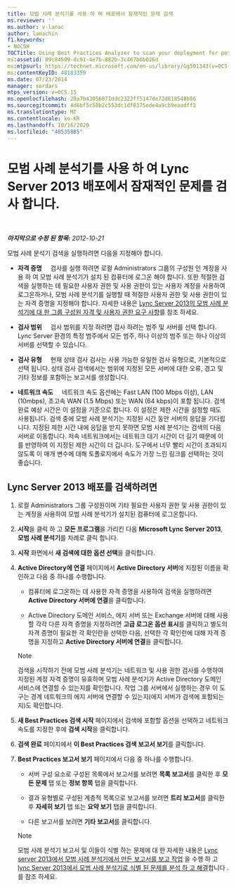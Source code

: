 ```yaml
---
title: 모범 사례 분석기를 사용 하 여 배포에서 잠재적인 문제 검색
ms.reviewer: ''
ms.author: v-lanac
author: lanachin
f1.keywords:
- NOCSH
TOCTitle: Using Best Practices Analyzer to scan your deployment for potential issues
ms:assetid: 09c84509-dc91-4e7b-882b-3c467b6b026d
ms:mtpsurl: https://technet.microsoft.com/en-us/library/Gg591343(v=OCS.15)
ms:contentKeyID: 48183359
ms.date: 07/23/2014
manager: serdars
mtps_version: v=OCS.15
ms.openlocfilehash: 20a7b43056071ddc2322ff5147de72d818548b86
ms.sourcegitcommit: 4d6bf5c58b2c553dc1df8375ede4a9cb9eaadff2
ms.translationtype: MT
ms.contentlocale: ko-KR
ms.lasthandoff: 10/16/2020
ms.locfileid: "48535885"
---
```

# <a name="using-best-practices-analyzer-to-scan-your-lync-server-2013-deployment-for-potential-issues"></a>모범 사례 분석기를 사용 하 여 Lync Server 2013 배포에서 잠재적인 문제를 검사 합니다.

<div data-xmlns="http://www.w3.org/1999/xhtml">

<div class="topic" data-xmlns="http://www.w3.org/1999/xhtml" data-msxsl="urn:schemas-microsoft-com:xslt" data-cs="https://msdn.microsoft.com/">

<div data-asp="https://msdn2.microsoft.com/asp">



</div>

<div id="mainSection">

<div id="mainBody">

<span> </span>

_**마지막으로 수정 된 항목:** 2012-10-21_

모범 사례 분석기 검색을 실행하려면 다음을 지정해야 합니다.

  - **자격 증명**     검사를 실행 하려면 로컬 Administrators 그룹의 구성원 인 계정을 사용 하 여 모범 사례 분석기가 설치 된 컴퓨터에 로그온 해야 합니다. 또한 적절한 검색을 실행하는 데 필요한 사용자 권한 및 사용 권한이 있는 사용자 계정을 사용하여 로그온하거나, 모범 사례 분석기를 실행할 때 적절한 사용자 권한 및 사용 권한이 있는 자격 증명을 지정해야 합니다. 자세한 내용은 [Lync Server 2013의 모범 사례 분석기에 대 한 그룹 구성원 자격 및 사용자 권한 요구 사항](lync-server-2013-group-memberships-and-user-rights-requirements-for-best-practices-analyzer.md)를 참조 하세요.

  - **검사 범위**     검사 범위를 지정 하려면 검사 하려는 범주 및 서버를 선택 합니다. Lync Server 환경의 특정 범주에서 모든 범주, 하나 이상의 범주 또는 하나 이상의 서버를 선택할 수 있습니다.

  - **검사 유형**     현재 상태 검사 검사는 사용 가능한 유일한 검사 유형으로, 기본적으로 선택 됩니다. 상태 검사 검색에서는 범위에 지정된 모든 서버에 대한 오류, 경고 및 기타 정보를 포함하는 보고서를 생성합니다.

  - **네트워크 속도**     네트워크 속도 옵션에는 Fast LAN (100 Mbps 이상), LAN (10mbps), 초고속 WAN (1.5 Mbps) 또는 WAN (64 kbps)이 포함 됩니다. 검색 완료 예상 시간은 이 설정을 기준으로 합니다. 이 설정은 제한 시간을 설정할 때도 사용됩니다. 검색 중에 모범 사례 분석기는 지정된 시간 동안 서버의 응답을 기다립니다. 지정된 제한 시간 내에 응답을 받지 못하면 모범 사례 분석기는 검색의 다음 서버로 이동합니다. 저속 네트워크에서는 네트워크 대기 시간이 더 길기 때문에 이를 반영하여 이 지정된 제한 시간이 더 깁니다. 도구에서 너무 빨리 시간이 초과되지 않도록 이 매개 변수에 대해 토폴로지에서 속도가 가장 느린 링크를 선택하는 것이 좋습니다.

<div>

## <a name="to-scan-your-lync-server-2013-deployment"></a>Lync Server 2013 배포를 검색하려면

1.  로컬 Administrators 그룹 구성원이며 기타 필요한 사용자 권한 및 사용 권한이 있는 계정을 사용하여 모범 사례 분석기가 설치된 컴퓨터에 로그온합니다.

2.  **시작**을 클릭 하 고 **모든 프로그램**을 가리킨 다음 **Microsoft Lync Server 2013**, **모범 사례 분석기**를 차례로 클릭 합니다.

3.  **시작** 화면에서 **새 검색에 대한 옵션 선택**을 클릭합니다.

4.  **Active Directory에 연결** 페이지에서 **Active Directory 서버**에 지정된 이름을 확인하고 다음 중 하나를 수행합니다.
    
      - 컴퓨터에 로그온하는 데 사용한 자격 증명을 사용하여 검색을 실행하려면 **Active Directory 서버에 연결**을 클릭합니다.
    
      - Active Directory 도메인 서비스, 에지 서버 또는 Exchange 서버에 대해 사용할 각각 다른 자격 증명을 지정하려면 **고급 로그온 옵션 표시**를 클릭하고 별도의 자격 증명이 필요한 각 확인란을 선택한 다음, 선택한 각 확인란에 대해 자격 증명을 지정하고 **Active Directory 서버에 연결**을 클릭합니다.
    
    <div>
    

    > [!NOTE]
    > 검색을 시작하기 전에 모범 사례 분석기는 네트워크 및 사용 권한 검사를 수행하여 지정된 계정 자격 증명이 유효하며 모범 사례 분석기가 Active Directory 도메인 서비스에 연결할 수 있는지를 확인합니다. 작업 그룹 서버에서 실행하는 경우 이 도구는 경계 네트워크의 에지 서버에 연결할 수 있는지(에지 서버가 검색에 포함되는지)도 확인합니다.

    
    </div>

5.  **새 Best Practices 검색 시작** 페이지에서 검색에 포함할 옵션을 선택하고 네트워크 속도를 지정한 후에 **검색 시작**을 클릭합니다.

6.  **검색 완료** 페이지에서 **이 Best Practices 검색 보고서 보기**를 클릭합니다.

7.  **Best Practices 보고서 보기** 페이지에서 다음 중 하나를 수행합니다.
    
      - 서버 구성 요소로 구성된 목록에서 보고서를 보려면 **목록 보고서**를 클릭한 후 **모든 문제** 탭 또는 **정보 항목** 탭을 클릭합니다.
    
      - 결과 유형별로 구성된 계층적 목록으로 보고서를 보려면 **트리 보고서**를 클릭한 후 **자세히 보기** 탭 또는 **요약 보기** 탭을 클릭합니다.
    
      - 다른 보고서를 보려면 **기타 보고서**를 클릭합니다.
    
    <div>
    

    > [!NOTE]
    > 모범 사례 분석기 보고서 및 이들이 식별 하는 문제에 대 한 자세한 내용은 <A href="lync-server-2013-viewing-and-working-with-reports-created-by-best-practices-analyzer.md">Lync server 2013에서 모범 사례 분석기에서 만든 보고서를 보고 작업</A> 을 수행 하 고 <A href="lync-server-2013-analyzing-and-resolving-issues-identified-by-best-practices-analyzer.md">lync Server 2013에서 모범 사례 분석기로 식별 된 문제를 분석 하 고 해결</A>합니다 .를 참조 하세요.

    
    </div>

</div>

</div>

<span> </span>

</div>

</div>

</div>

